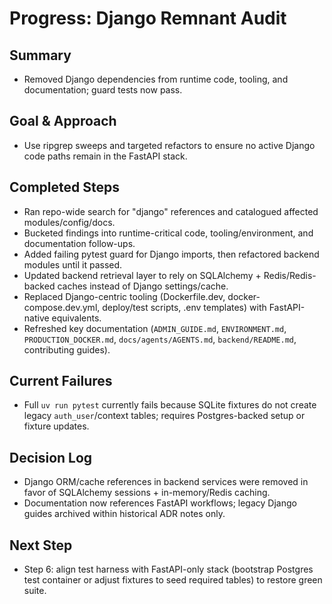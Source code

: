 # Progress: Django Remnant Audit

## Summary
- Removed Django dependencies from runtime code, tooling, and documentation; guard tests now pass.

## Goal & Approach
- Use ripgrep sweeps and targeted refactors to ensure no active Django code paths remain in the FastAPI stack.

## Completed Steps
- Ran repo-wide search for "django" references and catalogued affected modules/config/docs.
- Bucketed findings into runtime-critical code, tooling/environment, and documentation follow-ups.
- Added failing pytest guard for Django imports, then refactored backend modules until it passed.
- Updated backend retrieval layer to rely on SQLAlchemy + Redis/Redis-backed caches instead of Django settings/cache.
- Replaced Django-centric tooling (Dockerfile.dev, docker-compose.dev.yml, deploy/test scripts, .env templates) with FastAPI-native equivalents.
- Refreshed key documentation (`ADMIN_GUIDE.md`, `ENVIRONMENT.md`, `PRODUCTION_DOCKER.md`, `docs/agents/AGENTS.md`, `backend/README.md`, contributing guides).

## Current Failures
- Full `uv run pytest` currently fails because SQLite fixtures do not create legacy `auth_user`/context tables; requires Postgres-backed setup or fixture updates.

## Decision Log
- Django ORM/cache references in backend services were removed in favor of SQLAlchemy sessions + in-memory/Redis caching.
- Documentation now references FastAPI workflows; legacy Django guides archived within historical ADR notes only.

## Next Step
- Step 6: align test harness with FastAPI-only stack (bootstrap Postgres test container or adjust fixtures to seed required tables) to restore green suite.
